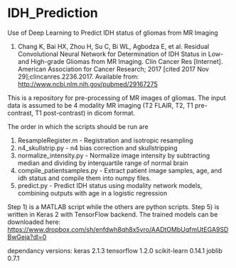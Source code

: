 # IDH_Prediction
Use of Deep Learning to Predict IDH status of gliomas from MR Imaging
1. Chang K, Bai HX, Zhou H, Su C, Bi WL, Agbodza E, et al. Residual Convolutional Neural Network for Determination of IDH Status in Low- and High-grade Gliomas from MR Imaging. Clin Cancer Res [Internet]. American Association for Cancer Research; 2017 [cited 2017 Nov 29];clincanres.2236.2017. Available from: http://www.ncbi.nlm.nih.gov/pubmed/29167275

This is a repository for pre-processing of MR images of gliomas.
The input data is assumed to be 4 modality MR imaging (T2 FLAIR, T2, T1 pre-contrast, T1 post-contrast) in dicom format.

The order in which the scripts should be run are
1) ResampleRegister.m - Registration and isotropic resampling
2) n4_skullstrip.py - n4 bias correction and skullstripping
3) normalize_intensity.py - Normalize image intensity by subtracting median and dividing by interquartile range of normal brain
4) compile_patientsamples.py - Extract patient image samples, age, and idh status and compile them into numpy files.
5) predict.py - Predict IDH status using modality network models, combining outputs with age in a logistic regression

Step 1) is a MATLAB script while the others are python scripts. Step 5) is written in Keras 2 with TensorFlow backend. 
The trained models can be downloaded here:
https://www.dropbox.com/sh/enfdwh8qh8x5yro/AADtOMbUqfmUtEGA9SDBwGeja?dl=0

dependancy versions:
keras 2.1.3
tensorflow 1.2.0
scikit-learn 0.14.1
joblib 0.7.1
